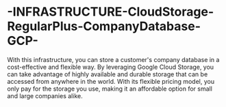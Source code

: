 # -INFRASTRUCTURE-CloudStorage-RegularPlus-CompanyDatabase-GCP-

With this infrastructure, you can store a customer's company database in a cost-effective and flexible way. By leveraging Google Cloud Storage, you can take advantage of highly available and durable storage that can be accessed from anywhere in the world.
With its flexible pricing model, you only pay for the storage you use, making it an affordable option for small and large companies alike. 
